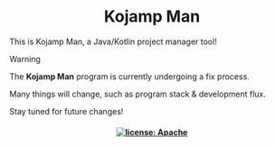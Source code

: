 <h1 align=center> Kojamp Man </h1>

This is Kojamp Man, a Java/Kotlin project manager tool!

> [!WARNING]
> 
> The **Kojamp Man** program is currently undergoing a fix process.
>
> Many things will change, such as program stack & development flux.
>
> Stay tuned for future changes!

<h4 align=center>

[![license: Apache][kojamp-man-license]](#)

</h4>

[kojamp-man-license]: https://img.shields.io/badge/License-Apache_2.0-blue?
